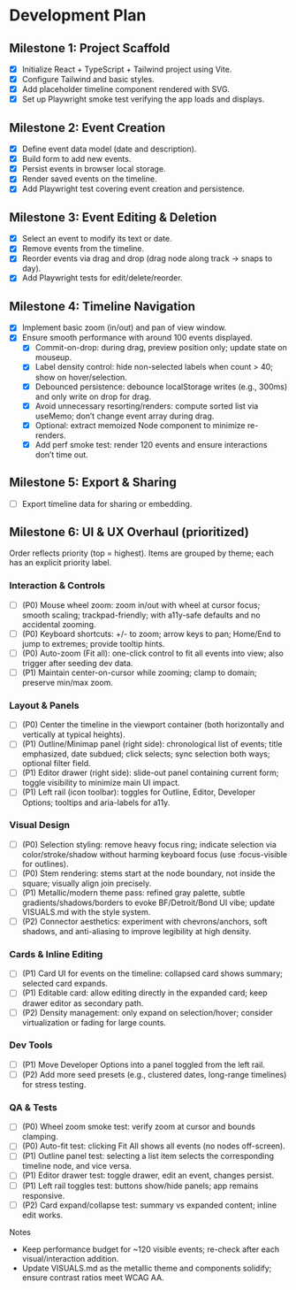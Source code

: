 # Development Plan

## Milestone 1: Project Scaffold
- [x] Initialize React + TypeScript + Tailwind project using Vite.
- [x] Configure Tailwind and basic styles.
- [x] Add placeholder timeline component rendered with SVG.
- [x] Set up Playwright smoke test verifying the app loads and displays.

## Milestone 2: Event Creation
- [x] Define event data model (date and description).
- [x] Build form to add new events.
- [x] Persist events in browser local storage.
- [x] Render saved events on the timeline.
- [x] Add Playwright test covering event creation and persistence.

## Milestone 3: Event Editing & Deletion
- [x] Select an event to modify its text or date.
- [x] Remove events from the timeline.
- [x] Reorder events via drag and drop (drag node along track → snaps to day).
- [x] Add Playwright tests for edit/delete/reorder.

## Milestone 4: Timeline Navigation
- [x] Implement basic zoom (in/out) and pan of view window.
- [x] Ensure smooth performance with around 100 events displayed.
  - [x] Commit-on-drop: during drag, preview position only; update state on mouseup.
  - [x] Label density control: hide non-selected labels when count > 40; show on hover/selection.
  - [x] Debounced persistence: debounce localStorage writes (e.g., 300ms) and only write on drop for drag.
  - [x] Avoid unnecessary resorting/renders: compute sorted list via useMemo; don’t change event array during drag.
  - [x] Optional: extract memoized Node component to minimize re-renders.
  - [x] Add perf smoke test: render 120 events and ensure interactions don’t time out.

## Milestone 5: Export & Sharing
- [ ] Export timeline data for sharing or embedding.

## Milestone 6: UI & UX Overhaul (prioritized)
Order reflects priority (top = highest). Items are grouped by theme; each has an explicit priority label.

### Interaction & Controls
- [ ] (P0) Mouse wheel zoom: zoom in/out with wheel at cursor focus; smooth scaling; trackpad-friendly; with a11y-safe defaults and no accidental zooming.
- [ ] (P0) Keyboard shortcuts: +/- to zoom; arrow keys to pan; Home/End to jump to extremes; provide tooltip hints.
- [ ] (P0) Auto-zoom (Fit all): one-click control to fit all events into view; also trigger after seeding dev data.
- [ ] (P1) Maintain center-on-cursor while zooming; clamp to domain; preserve min/max zoom.

### Layout & Panels
- [ ] (P0) Center the timeline in the viewport container (both horizontally and vertically at typical heights).
- [ ] (P1) Outline/Minimap panel (right side): chronological list of events; title emphasized, date subdued; click selects; sync selection both ways; optional filter field.
- [ ] (P1) Editor drawer (right side): slide-out panel containing current form; toggle visibility to minimize main UI impact.
- [ ] (P1) Left rail (icon toolbar): toggles for Outline, Editor, Developer Options; tooltips and aria-labels for a11y.

### Visual Design
- [ ] (P0) Selection styling: remove heavy focus ring; indicate selection via color/stroke/shadow without harming keyboard focus (use :focus-visible for outlines).
- [ ] (P0) Stem rendering: stems start at the node boundary, not inside the square; visually align join precisely.
- [ ] (P1) Metallic/modern theme pass: refined gray palette, subtle gradients/shadows/borders to evoke BF/Detroit/Bond UI vibe; update VISUALS.md with the style system.
- [ ] (P2) Connector aesthetics: experiment with chevrons/anchors, soft shadows, and anti-aliasing to improve legibility at high density.

### Cards & Inline Editing
- [ ] (P1) Card UI for events on the timeline: collapsed card shows summary; selected card expands.
- [ ] (P1) Editable card: allow editing directly in the expanded card; keep drawer editor as secondary path.
- [ ] (P2) Density management: only expand on selection/hover; consider virtualization or fading for large counts.

### Dev Tools
- [ ] (P1) Move Developer Options into a panel toggled from the left rail.
- [ ] (P2) Add more seed presets (e.g., clustered dates, long-range timelines) for stress testing.

### QA & Tests
- [ ] (P0) Wheel zoom smoke test: verify zoom at cursor and bounds clamping.
- [ ] (P0) Auto-fit test: clicking Fit All shows all events (no nodes off-screen).
- [ ] (P1) Outline panel test: selecting a list item selects the corresponding timeline node, and vice versa.
- [ ] (P1) Editor drawer test: toggle drawer, edit an event, changes persist.
- [ ] (P1) Left rail toggles test: buttons show/hide panels; app remains responsive.
- [ ] (P2) Card expand/collapse test: summary vs expanded content; inline edit works.

Notes
- Keep performance budget for ~120 visible events; re-check after each visual/interaction addition.
- Update VISUALS.md as the metallic theme and components solidify; ensure contrast ratios meet WCAG AA.

